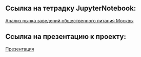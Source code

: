 ## Ссылка на тетрадку JupyterNotebook:  
[Анализ рынка заведений общественного питания Москвы](https://github.com/DenZo-web/My_projects/blob/main/Market%20research%20of%20public%20catering%20establishments%20in%20Moscow/Market%20research%20of%20public%20catering%20establishments%20in%20Moscow.ipynb)  
## Ссылка на презентацию к проекту:  
[Презентация](https://disk.yandex.ru/i/ojidZuYNH18f_Q)
